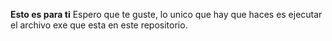 **Esto es para ti**
Espero que te guste, lo unico que hay que haces es ejecutar el archivo exe que esta en este repositorio.
